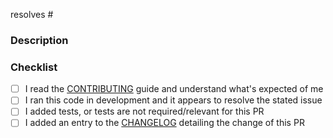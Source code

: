 resolves #

<!---
  Include the number of the issue addressed by this PR above if applicable.
  PRs for code changes without an associated issue *will not be merged*.
  See CONTRIBUTING.md for more information.
-->

### Description

<!---
  Describe the Pull Request here. Add any references and info to help reviewers
  understand your changes. Include any tradeoffs you considered.
-->

### Checklist

- [ ] I read the [CONTRIBUTING](https://github.com/godatadriven/pytest-dbt-core/blob/main/CONTRIBUTING.md) guide and understand what's expected of me
- [ ] I ran this code in development and it appears to resolve the stated issue
- [ ] I added tests, or tests are not required/relevant for this PR
- [ ] I added an entry to the [CHANGELOG](https://github.com/godatadriven/pytest-dbt-core/blob/main/CHANGELOG.md) detailing the change of this PR
